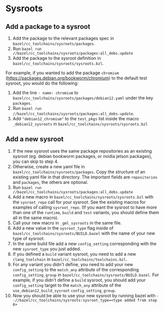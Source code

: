 # Sysroots

## Add a package to a sysroot

1. Add the package to the relevant packages spec in `bazel/cc_toolchains/sysroots/packages`.
1. Run `bazel run //bazel/cc_toolchains/sysroots/packages:all_debs.update`
1. Add the package to the sysroot definition in `bazel/cc_toolchains/sysroots/sysroots.bzl`.

For example, if you wanted to add the package `chromium` (<https://packages.debian.org/bookworm/chromium>) to the default test sysroot, you would do the following:

1. Add the line `- name: chromium` to `bazel/cc_toolchains/sysroots/packages/debian12.yaml` under the key `packages`.
1. Run `bazel run //bazel/cc_toolchains/sysroots/packages:all_debs.update`.
1. Add `"debian12_chromium"` to the `test_pkgs` list inside the macro `_debian12_sysroots` in `bazel/cc_toolchains/sysroots/sysroots.bzl`

## Add a new sysroot

1. If the new sysroot uses the same package repositories as an existing sysroot (eg. debian bookworm packages, or nvidia jetson packages), you can skip to step 4.
1. Otherwise, create a new yaml file in `bazel/cc_toolchains/sysroots/packages`. Copy the structure of an existing yaml file in that directory. The important fields are `repositories` and `packages`, the others are optional.
1. Run `bazel run //bazel/cc_toolchains/sysroots/packages:all_debs.update`
1. Add a new macro in `bazel/cc_toolchains/sysroots/sysroots.bzl` with the `sysroot_repo` call for your sysroot. See the existing macros for examples of calling `sysroot_repo`. (If you want the sysroot to have more than one of the `runtime`, `build` and `test` variants, you should define them all in the same macro).
1. Call your new macro in `_gml_sysroots` in the same file.
1. Add a new value in the `sysroot_type` flag inside of `bazel/cc_toolchains/sysroots/BUILD.bazel` with the name of your new type of sysroot.
1. In the same build file add a new `config_setting` corresponding with the new `sysroot_type` you just added.
1. If you defined a `build` variant sysroot, you need to add a new `clang_toolchain` in `bazel/cc_toolchains/toolchains.bzl`.
1. For any variant you didn't define, you need to add your new `config_setting` to the `match_any` attribute of the corresponding `config_setting_group` in `bazel/cc_toolchains/sysroots/BUILD.bazel`.
For example, if you didn't define a `build` sysroot, you should add your `config_setting` target to the `match_any` attribute of the `use_debian12_build_sysroot` `config_setting_group`.
1. Now you should be able to use your new sysroot by running bazel with `--//bazel/cc_toolchains/sysroots:sysroot_type=<type added from step 6>`
